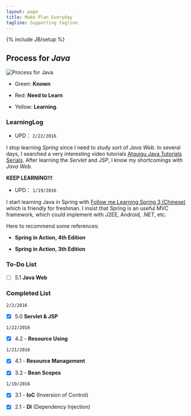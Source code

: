 ```yaml
---
layout: page
title: Make Plan Everyday
tagline: Supporting tagline
---
```

{% include JB/setup %}

## Process for _Java_

![Process for Java](E:\gitWorks\lele94218.github.com/learning.png)

- Green: **Known**

- Red: **Need to Learn**

- Yellow: **Learning**.  

### LearningLog

- UPD： `2/22/2016`

I stop learning _Spring_ since I need to study sort of _Java Web_. In several days, I searched a very interesting video tutorials [Atguigu Java Tutorials Serials](http://www.atguigu.com/download.shtml#javascript). After learning the _Servlet_ and _JSP_, I know my shortcomings with _Java Web_.

**KEEP LEARNING!!!**

- UPD： `1/19/2016`

I start learning Java in Spring with [Follow me Learning Spring 3 (Chinese) ](http://jinnianshilongnian.iteye.com/category/206533) which is friendly for freshman. I insist that Spring is an useful MVC framework, which could implement with J2EE, Android, .NET, etc.

Here to recommend some references:

- **Spring in Action, 4th Edition**

- **Spring in Action, 3th Edition**

### To-Do List

- [ ] 5.1 **Java Web**


### Completed List

`2/2/2016`

- [x] 5.0 **Servlet & JSP**

`1/22/2016`

- [x] 4.2 - **Resource Using**

`1/21/2016`

- [x] 4.1 - **Resource Management**

- [x] 3.2 - **Bean Scopes**

`1/19/2016`

- [x] 3.1 - **IoC** (Inversion of Control)

- [x] 2.1 - **DI** (Dependency Injection)

